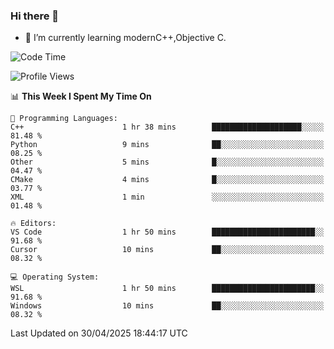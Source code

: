 ### Hi there 👋
- 🌱 I’m currently learning modernC++,Objective C.
<!--
**Asukaki7/Asukaki7** is a ✨ _special_ ✨ repository because its `README.md` (this file) appears on your GitHub profile.

Here are some ideas to get you started:

- 🔭 I’m currently working on ...
- 🌱 I’m currently learning ...
- 👯 I’m looking to collaborate on ...
- 🤔 I’m looking for help with ...
- 💬 Ask me about ...
- 📫 How to reach me: ...
- 😄 Pronouns: ...
- ⚡ Fun fact: ...
-->
<!--START_SECTION:waka-->
![Code Time](http://img.shields.io/badge/Code%20Time-534%20hrs%2013%20mins-blue)

![Profile Views](http://img.shields.io/badge/Profile%20Views-0-blue)

📊 **This Week I Spent My Time On** 

```text
💬 Programming Languages: 
C++                      1 hr 38 mins        ████████████████████░░░░░   81.48 % 
Python                   9 mins              ██░░░░░░░░░░░░░░░░░░░░░░░   08.25 % 
Other                    5 mins              █░░░░░░░░░░░░░░░░░░░░░░░░   04.47 % 
CMake                    4 mins              █░░░░░░░░░░░░░░░░░░░░░░░░   03.77 % 
XML                      1 min               ░░░░░░░░░░░░░░░░░░░░░░░░░   01.48 % 

🔥 Editors: 
VS Code                  1 hr 50 mins        ███████████████████████░░   91.68 % 
Cursor                   10 mins             ██░░░░░░░░░░░░░░░░░░░░░░░   08.32 % 

💻 Operating System: 
WSL                      1 hr 50 mins        ███████████████████████░░   91.68 % 
Windows                  10 mins             ██░░░░░░░░░░░░░░░░░░░░░░░   08.32 % 
```


 Last Updated on 30/04/2025 18:44:17 UTC
<!--END_SECTION:waka-->

